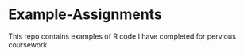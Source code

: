 # Example-Assignments

This repo contains examples of R code I have completed for pervious coursework.
